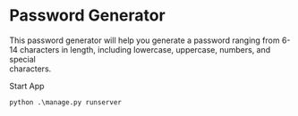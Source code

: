 # Password Generator  
This password generator will help you generate a password ranging from 6-14 
characters in length, including lowercase, uppercase, numbers, and special  
characters.  
  
Start App
```shell
python .\manage.py runserver